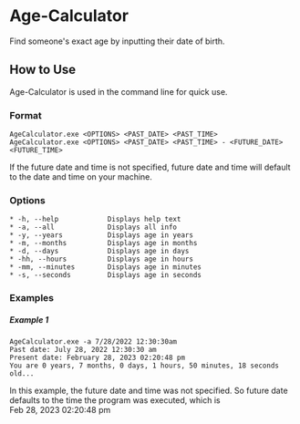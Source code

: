 # Age-Calculator
Find someone's exact age by inputting their date of birth.
## How to Use
Age-Calculator is used in the command line for quick use.
### Format 
```
AgeCalculator.exe <OPTIONS> <PAST_DATE> <PAST_TIME>
AgeCalculator.exe <OPTIONS> <PAST_DATE> <PAST_TIME> - <FUTURE_DATE> <FUTURE_TIME> 
```
If the future date and time is not specified, future date and time will default to the date and time on your machine.
### Options
```
* -h, --help            Displays help text
* -a, --all             Displays all info 
* -y, --years           Displays age in years
* -m, --months          Displays age in months
* -d, --days            Displays age in days
* -hh, --hours          Displays age in hours
* -mm, --minutes        Displays age in minutes
* -s, --seconds         Displays age in seconds
```
### Examples
##### Example 1
```
AgeCalculator.exe -a 7/28/2022 12:30:30am
Past date: July 28, 2022 12:30:30 am
Present date: February 28, 2023 02:20:48 pm
You are 0 years, 7 months, 0 days, 1 hours, 50 minutes, 18 seconds old...
```
In this example, the future date and time was not specified. So future date defaults to the time the program was executed, which is <br>
Feb 28, 2023 02:20:48 pm
